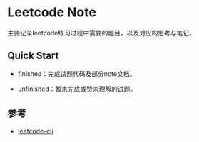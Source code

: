 # Leetcode Note

主要记录leetcode练习过程中需要的题目，以及对应的思考与笔记。
## Quick Start
- finished：完成试题代码及部分note文档。

- unfinished：暂未完成或赞未理解的试题。

## 参考
- [leetcode-cli]( https://github.com/skygragon/leetcode-cli) 
